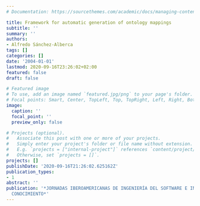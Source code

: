 ```yaml
---
# Documentation: https://sourcethemes.com/academic/docs/managing-content/

title: Framework for automatic generation of ontology mappings
subtitle: ''
summary: ''
authors:
- Alfredo Sánchez-Alberca
tags: []
categories: []
date: '2004-01-01'
lastmod: 2020-09-16T23:26:02+02:00
featured: false
draft: false

# Featured image
# To use, add an image named `featured.jpg/png` to your page's folder.
# Focal points: Smart, Center, TopLeft, Top, TopRight, Left, Right, BottomLeft, Bottom, BottomRight.
image:
  caption: ''
  focal_point: ''
  preview_only: false

# Projects (optional).
#   Associate this post with one or more of your projects.
#   Simply enter your project's folder or file name without extension.
#   E.g. `projects = ["internal-project"]` references `content/project/deep-learning/index.md`.
#   Otherwise, set `projects = []`.
projects: []
publishDate: '2020-09-16T21:26:02.625162Z'
publication_types:
- 1
abstract: ''
publication: '*JORNADAS IBEROAMERICANAS DE INGENIERÍA DEL SOFTWARE E INGENIERÍA DEL
  CONOCIMIENTO*'
---
```

